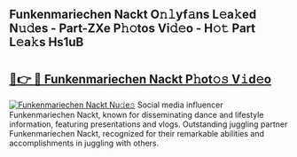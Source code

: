 ## Funkenmariechen Nackt O𝚗𝚕yf𝚊ns L𝚎a𝚔ed N𝚞𝚍es - Part-ZXe P𝚑𝚘tos Vi𝚍𝚎o - H𝚘𝚝 Part L𝚎a𝚔s Hs1uB

# <h2><a href="http://kfeizo.oniu.top/?m=Funkenmariechen+Nackt">🔗👉 🔴 Funkenmariechen Nackt P𝚑ot𝚘𝚜 V𝚒d𝚎o</a></h2>

[![Funkenmariechen Nackt Nu𝚍e𝚜](https://i.imgur.com/0qMVB7G.gif)](http://kfeizo.oniu.top/?m=Funkenmariechen+Nackt)
Social media influencer Funkenmariechen Nackt, known for disseminating dance and lifestyle information, featuring presentations and vlogs. Outstanding juggling partner Funkenmariechen Nackt, recognized for their remarkable abilities and accomplishments in juggling with others.  
